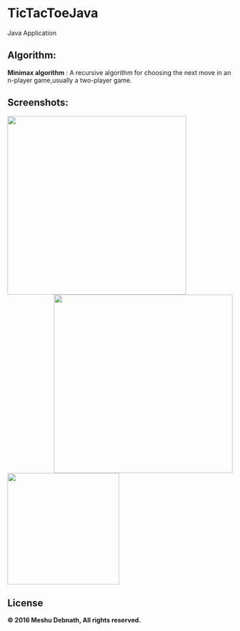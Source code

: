 # TicTacToeJava
Java Application

## Algorithm:
**Minimax algorithm** : A recursive algorithm for choosing the next move in an n-player game,usually a two-player game.

## Screenshots: 
<img align="left" src="https://user-images.githubusercontent.com/15705129/29241672-1b7f92c4-7fa0-11e7-8b34-cfbf659c1bcb.png" width="400">

<img align="right" src="https://user-images.githubusercontent.com/15705129/29241673-1b7f9922-7fa0-11e7-97c7-20164bea34db.png" width="400">

<br>
<img src="https://user-images.githubusercontent.com/15705129/29241674-1b81c56c-7fa0-11e7-9eb2-1c9d6e65c4e0.png" width="250">



License
---------------
**&copy; 2016 Meshu Debnath, All rights reserved.**

